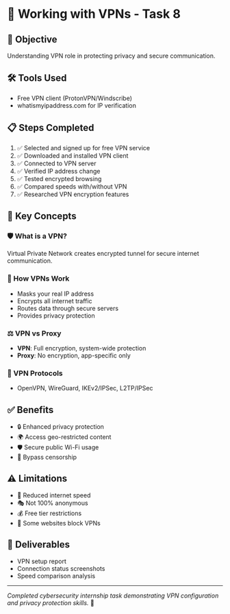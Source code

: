 # 🔐 Working with VPNs - Task 8

## 🎯 Objective
Understanding VPN role in protecting privacy and secure communication.

## 🛠️ Tools Used
- Free VPN client (ProtonVPN/Windscribe)
- whatismyipaddress.com for IP verification

## 📋 Steps Completed
1. ✅ Selected and signed up for free VPN service
2. ✅ Downloaded and installed VPN client
3. ✅ Connected to VPN server
4. ✅ Verified IP address change
5. ✅ Tested encrypted browsing
6. ✅ Compared speeds with/without VPN
7. ✅ Researched VPN encryption features

## 🔑 Key Concepts

### 🛡️ What is a VPN?
Virtual Private Network creates encrypted tunnel for secure internet communication.

### 🔐 How VPNs Work
- Masks your real IP address
- Encrypts all internet traffic
- Routes data through secure servers
- Provides privacy protection

### ⚖️ VPN vs Proxy
- **VPN**: Full encryption, system-wide protection
- **Proxy**: No encryption, app-specific only

### 🔧 VPN Protocols
- OpenVPN, WireGuard, IKEv2/IPSec, L2TP/IPSec

## ✅ Benefits
- 🔒 Enhanced privacy protection
- 🌍 Access geo-restricted content
- 🛡️ Secure public Wi-Fi usage
- 🚫 Bypass censorship

## ⚠️ Limitations
- 🐌 Reduced internet speed
- 🎭 Not 100% anonymous
- 💰 Free tier restrictions
- 🚫 Some websites block VPNs

## 📸 Deliverables
- VPN setup report
- Connection status screenshots
- Speed comparison analysis

---

*Completed cybersecurity internship task demonstrating VPN configuration and privacy protection skills.* 🔐
